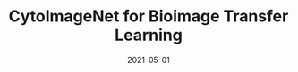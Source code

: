 ---
date: "2021-05-01"
external_link: https://github.com/stan-hua/CytoImageNet
image:
  caption: 
  focal_point: Smart
summary: Curated a large-scale dataset of openly-sourced microscopy images to use in pretraining convolutional neural networks. The goal is to provide biologists a convenient and fast means to extract biologically-meaningful image features from their images.
tags:
- In Progress
title: CytoImageNet for Bioimage Transfer Learning
---
